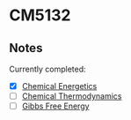 # CM5132

## Notes
Currently completed:

- [X] [Chemical Energetics](./energetics)
- [ ] [Chemical Thermodynamics](./thermodynamics)
- [ ] [Gibbs Free Energy](./gibbs_free_energy)